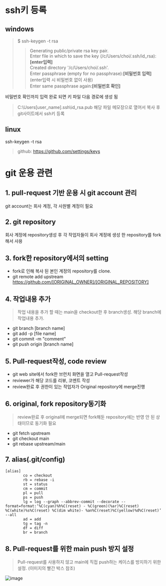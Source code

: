 # ssh키 등록
## windows
> $ ssh-keygen -t rsa
> > Generating public/private rsa key pair.  
> > Enter file in which to save the key (/c/Users/choi/.ssh/id_rsa):**[enter입력]**  
> > Created directory '/c/Users/choi/.ssh'.  
> > Enter passphrase (empty for no passphrase):**[비밀번호 입력]**(enter입력 시 비밀번호 없이 사용)  
> > Enter same passphrase again:**[비밀번호 확인]**  

비밀번호 확인까지 입력 완료 되면 키 파일 다음 경로에 생성 됨 
> C:\Users\[user_name]\.ssh\id_rsa.pub
해당 파일 메모장으로 열어서 복사 후 git사이트에서 ssh키 등록

## linux
ssh-keygen -t rsa

> github: https://github.com/settings/keys

# git 운용 관련
## 1. pull-request 기반 운용 시 git account 관리
git account는 회사 계정, 각 사원별 계정이 필요

## 2. git repository
회사 계정에 repository생성 후 각 작업자들이 회사 계정에 생성 한 repository를 
fork해서 사용

## 3. fork한 repository에서의 setting
- fork로 인해 복사 된 본인 계정의 repository를 clone.
- git remote add upstream https://github.com/[ORIGINAL_OWNER]/[ORIGINAL_REPOSITORY]

## 4. 작업내용 추가
> 작업 내용을 추가 할 때는 main을 checkout한 후 branch생성. 해당 branch에 작업내용 추가.
- git branch [branch name]
- git add -p [file name]
- git commit -m "comment"
- git push origin [branch name]

## 5. Pull-request작성, code review
- git web site에서 fork한 브런치 화면을 열고 Pull-request작성
- reviewer가 해당 코드를 리뷰, 코멘트 작성
- review완료 후 권한이 있는 작업자가 Original repository에 merge진행

## 6. original, fork repository동기화
> review완료 후 original에 merge되면 fork해둔 repository에는 반영 안 된 상태이므로 동기화 필요
- git fetch upstream
- git checkout main
- git rebase upstream/main

## 7. alias(.git/config)
```
[alias]
        co = checkout
        rb = rebase -i
        st = status
        cm = commit
        pl = pull
        ps = push
        lg = log --graph --abbrev-commit --decorate --format=format:‘%C(cyan)%h%C(reset) - %C(green)(%ar)%C(reset) %C(white)%s%C(reset) %C(dim white)- %an%C(reset)%C(yellow)%d%C(reset)’ --all
        ad = add
        tg = tag -n
        df = diff
        br = branch
```
## 8. Pull-request를 위한 main push 방지 설정
> Pull-request를 사용하지 않고 main에 직접 push하는 케이스를 방지하기 위한 설정. (이미지의 빨간 박스 참조)

![image](https://user-images.githubusercontent.com/83071973/124046771-af1a3780-da4d-11eb-9710-a08a9ab37964.png)
